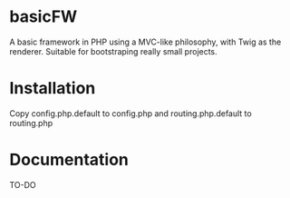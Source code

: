 # basicFW
A basic framework in PHP using a MVC-like philosophy, with Twig as the renderer. Suitable for bootstraping really small projects.

# Installation
Copy config.php.default to config.php and routing.php.default to routing.php

# Documentation
TO-DO
